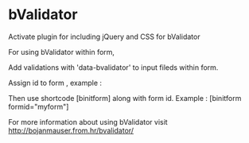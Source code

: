 bValidator
==========

Activate plugin for including jQuery and CSS for bValidator

For using bValidator within form, 

Add validations with 'data-bvalidator' to input fileds within form.

Assign id to form , example : <form id="myform">

Then use shortcode [binitform] along with form id.
Example :  [binitform formid="myform"]

For more information about using bValidator visit http://bojanmauser.from.hr/bvalidator/
